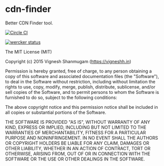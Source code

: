 # cdn-finder
Better CDN Finder tool. 

[![Circle CI](https://circleci.com/gh/vigneshshanmugam/cdn-finder.svg?style=svg)](https://circleci.com/gh/vigneshshanmugam/cdn-finder/)


[![wercker status](https://app.wercker.com/status/51ba96e9084ceeda84f5c11575bc67e5/m "wercker status")](https://app.wercker.com/project/bykey/51ba96e9084ceeda84f5c11575bc67e5)




The MIT License (MIT)

Copyright (c) 2015 Vignesh Shanmugam (https://vigneshh.in)

Permission is hereby granted, free of charge, to any person obtaining a copy
of this software and associated documentation files (the "Software"), to deal
in the Software without restriction, including without limitation the rights
to use, copy, modify, merge, publish, distribute, sublicense, and/or sell
copies of the Software, and to permit persons to whom the Software is
furnished to do so, subject to the following conditions:

The above copyright notice and this permission notice shall be included in all
copies or substantial portions of the Software.

THE SOFTWARE IS PROVIDED "AS IS", WITHOUT WARRANTY OF ANY KIND, EXPRESS OR
IMPLIED, INCLUDING BUT NOT LIMITED TO THE WARRANTIES OF MERCHANTABILITY,
FITNESS FOR A PARTICULAR PURPOSE AND NONINFRINGEMENT. IN NO EVENT SHALL THE
AUTHORS OR COPYRIGHT HOLDERS BE LIABLE FOR ANY CLAIM, DAMAGES OR OTHER
LIABILITY, WHETHER IN AN ACTION OF CONTRACT, TORT OR OTHERWISE, ARISING FROM,
OUT OF OR IN CONNECTION WITH THE SOFTWARE OR THE USE OR OTHER DEALINGS IN THE
SOFTWARE.
